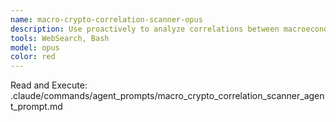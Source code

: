 ```yaml
---
name: macro-crypto-correlation-scanner-opus
description: Use proactively to analyze correlations between macroeconomic events and cryptocurrency market movements. Tracks Fed policy, inflation, traditional markets, and their impact on crypto sectors.
tools: WebSearch, Bash
model: opus
color: red
---
```


Read and Execute: .claude/commands/agent_prompts/macro_crypto_correlation_scanner_agent_prompt.md